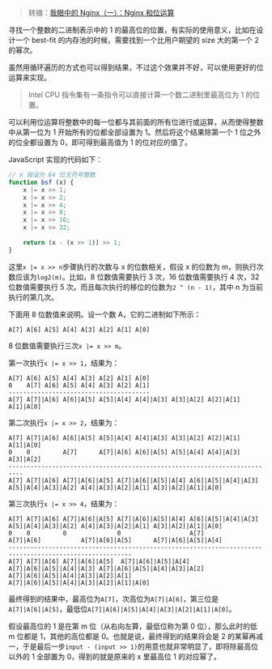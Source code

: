> 转摘：[我眼中的 Nginx（一）：Nginx 和位运算](http://www.cnblogs.com/upyun/p/10455087.html)

寻找一个整数的二进制表示中的 1 的最高位的位置，有实际的使用意义，比如在设计一个 best-fit 的内存池的时候，需要找到一个比用户期望的 size 大的第一个 2 的幂次。

虽然用循环遍历的方式也可以得到结果，不过这个效果并不好，可以使用更好的位运算来实现。

> Intel CPU 指令集有一条指令可以直接计算一个数二进制里最高位为 1 的位置。

可以利用位运算将整数中的每一位都与其前面的所有位进行或运算，从而使得整数中从第一位为 1 开始所有的位都全部设置为 1。然后将这个结果除第一个 1 位之外的位全都设置为 0，即可得到最高值为 1 的位对应的值了。

JavaScript 实现的代码如下：

```JavaScript
// x 假设为 64 位无符号整数
function bsf (x) {
    x |= x >> 1;
    x |= x >> 2;
    x |= x >> 4;
    x |= x >> 8;
    x |= x >> 16;
    x |= x >> 32;
    
    return (x - (x >> 1)) >> 1;
}
```

这里`x |= x >> n`步骤执行的次数与 x 的位数相关，假设 x 的位数为 m，则执行次数应该为`log2(m)`。比如，8 位数值需要执行 3 次，16 位数值需要执行 4 次，32 位数值需要执行 5 次。而且每次执行的移位的位数为`2 ^ (n - 1)`，其中 n 为当前执行的第几次。

下面用 8 位数值来说明。设一个数 A，它的二进制如下所示：

```
A[7] A[6] A[5] A[4] A[3] A[2] A[1] A[0]
```

8 位数值需要执行三次`x |= x >> m`。

第一次执行`x |= x >> 1`，结果为：

```
A[7] A[6] A[5] A[4] A[3] A[2] A[1] A[0]
0    A[7] A[6] A[5] A[4] A[3] A[2] A[1]
---------------------------------------
A[7] A[7]|A[6] A[6]|A[5] A[5]|A[4] A[4]|A[3] A[3]|A[2] A[2]|A[1] A[1]|A[0]
```

第二次执行`x |= x >> 2`，结果为：

```
A[7] A[7]|A[6] A[6]|A[5] A[5]|A[4] A[4]|A[3] A[3]|A[2] A[2]|A[1] A[1]|A[0]
0    0         A[7]      A[7]|A[6] A[6]|A[5] A[5]|A[4] A[4]|A[3] A[3]|A[2]
--------------------------------------------------------------------------
A[7] A[7]|A[6] A[7]|A[6]|A[5] A[7]|A[6]|A[5]|A[4] A[6]|A[5]|A[4]|A[3] A[5]|A[4]|A[3]|A[2] A[4]|A[3]|A[2]|A[1] A[3]|A[2]|A[1]|A[0]
```

第三次执行`x |= x >> 4`，结果为：

```
A[7] A[7]|A[6] A[7]|A[6]|A[5] A[7]|A[6]|A[5]|A[4] A[6]|A[5]|A[4]|A[3] A[5]|A[4]|A[3]|A[2] A[4]|A[3]|A[2]|A[1] A[3]|A[2]|A[1]|A[0]
0    0         0              0                   A[7]                A[7]|A[6]           A[7]|A[6]|A[5]      A[7]|A[6]|A[5]|A[4]
--------------------------------------------------------------------------------------------------------
A[7] A[7]|A[6] A[7]|A[6]|A[5]  A[7]|A[6]|A[5]|A[4] A[7]|A[6]|A[5]|A[4]|A[3] A[7]|A[6]|A[5]|A[4]|A[3]|A[2] A[7]|A[6]|A[5]|A[4]|A[3]|A[2]|A[1] A[7]|A[6]|A[5]|A[4]|A[3]|A[2]|A[1]|A[0]
```

最终得到的结果中，最高位为`A[7]`，次高位为`A[7]|A[6]`，第三位是`A[7]|A[6]|A[5]`，最低位`A[7]|A[6]|A[5]|A[4]|A[3]|A[2]|A[1]|A[0]`。

假设最高位的 1 是在第 m 位（从右向左算，最低位称为第 0 位），那么此时的低 m 位都是 1，其他的高位都是 0。也就是说，最终得到的结果将会是 2 的某幂再减一，于是最后一步`input - (input >> 1)`的用意也就非常明显了，即将除最高位以外的 1 全部置为 0，得到的就是原来的 x 里最高位 1 的对应幂了。

